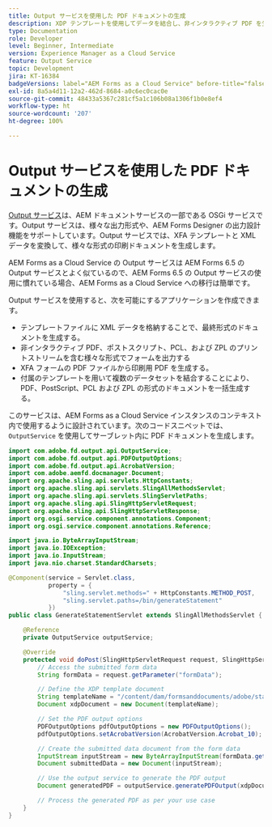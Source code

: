 ```yaml
---
title: Output サービスを使用した PDF ドキュメントの生成
description: XDP テンプレートを使用してデータを結合し、非インタラクティブ PDF を生成します。
type: Documentation
role: Developer
level: Beginner, Intermediate
version: Experience Manager as a Cloud Service
feature: Output Service
topic: Development
jira: KT-16384
badgeVersions: label="AEM Forms as a Cloud Service" before-title="false"
exl-id: 8a5a4d11-12a2-462d-8684-a0c6ec0cac0e
source-git-commit: 48433a5367c281cf5a1c106b08a1306f1b0e8ef4
workflow-type: ht
source-wordcount: '207'
ht-degree: 100%

---
```


# Output サービスを使用した PDF ドキュメントの生成

[Output サービス](https://javadoc.io/static/com.adobe.aem/aem-forms-sdk-api/2024.07.31.00-240800/com/adobe/fd/output/api/OutputService.html)は、AEM ドキュメントサービスの一部である OSGi サービスです。Output サービスは、様々な出力形式や、AEM Forms Designer の出力設計機能をサポートしています。Output サービスでは、XFA テンプレートと XML データを変換して、様々な形式の印刷ドキュメントを生成します。

AEM Forms as a Cloud Service の Output サービスは AEM Forms 6.5 の Output サービスとよく似ているので、AEM Forms 6.5 の Output サービスの使用に慣れている場合、AEM Forms as a Cloud Service への移行は簡単です。

Output サービスを使用すると、次を可能にするアプリケーションを作成できます。

+ テンプレートファイルに XML データを格納することで、最終形式のドキュメントを生成する。
+ 非インタラクティブ PDF、ポストスクリプト、PCL、および ZPL のプリントストリームを含む様々な形式でフォームを出力する
+ XFA フォームの PDF ファイルから印刷用 PDF を生成する。
+ 付属のテンプレートを用いて複数のデータセットを結合することにより、PDF、PostScript、PCL および ZPL の形式のドキュメントを一括生成する。

このサービスは、AEM Forms as a Cloud Service インスタンスのコンテキスト内で使用するように設計されています。次のコードスニペットでは、`OutputService` を使用してサーブレット内に PDF ドキュメントを生成します。

```java
import com.adobe.fd.output.api.OutputService;
import com.adobe.fd.output.api.PDFOutputOptions;
import com.adobe.fd.output.api.AcrobatVersion;
import com.adobe.aemfd.docmanager.Document;
import org.apache.sling.api.servlets.HttpConstants;
import org.apache.sling.api.servlets.SlingAllMethodsServlet;
import org.apache.sling.api.servlets.SlingServletPaths;
import org.apache.sling.api.SlingHttpServletRequest;
import org.apache.sling.api.SlingHttpServletResponse;
import org.osgi.service.component.annotations.Component;
import org.osgi.service.component.annotations.Reference;

import java.io.ByteArrayInputStream;
import java.io.IOException;
import java.io.InputStream;
import java.nio.charset.StandardCharsets;

@Component(service = Servlet.class,
           property = {
               "sling.servlet.methods=" + HttpConstants.METHOD_POST,
               "sling.servlet.paths=/bin/generateStatement"
           })
public class GenerateStatementServlet extends SlingAllMethodsServlet {

    @Reference
    private OutputService outputService;

    @Override
    protected void doPost(SlingHttpServletRequest request, SlingHttpServletResponse response) throws IOException {
        // Access the submitted form data
        String formData = request.getParameter("formData");

        // Define the XDP template document
        String templateName = "/content/dam/formsanddocuments/adobe/statement.xdp";
        Document xdpDocument = new Document(templateName);

        // Set the PDF output options
        PDFOutputOptions pdfOutputOptions = new PDFOutputOptions();
        pdfOutputOptions.setAcrobatVersion(AcrobatVersion.Acrobat_10);

        // Create the submitted data document from the form data
        InputStream inputStream = new ByteArrayInputStream(formData.getBytes(StandardCharsets.UTF_8));
        Document submittedData = new Document(inputStream);

        // Use the output service to generate the PDF output
        Document generatedPDF = outputService.generatePDFOutput(xdpDocument, submittedData, pdfOutputOptions);

        // Process the generated PDF as per your use case        
    }
}
```

